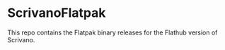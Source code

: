 # ScrivanoFlatpak

This repo contains the Flatpak binary releases for the Flathub version of Scrivano.
